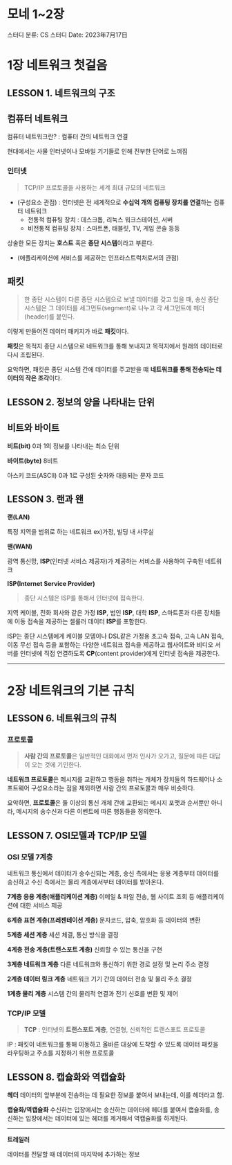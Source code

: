 # 모네 1~2장

스터디 분류: CS 스터디
Date: 2023年7月17日

# 1장 네트워크 첫걸음

## LESSON 1. 네트워크의 구조

## 컴퓨터 네트워크

컴퓨터 네트워크란? : 컴퓨터 간의 네트워크 연결

현대에서는 사물 인터넷이나 모바일 기기들로 인해 진부한 단어로 느껴짐

### 인터넷

> TCP/IP 프로토콜을 사용하는 세계 최대 규모의 네트워크
> 
- (구성요소 관점) : 인터넷은 전 세계적으로 **수십억 개의 컴퓨팅 장치를 연결**하는 컴퓨터 네트워크
    - 전통적 컴퓨팅 장치 : 데스크톱, 리눅스 워크스테이션, 서버
    - 비전통적 컴퓨팅 장치 : 스마트폰, 태블릿, TV, 게임 콘솔 등등

상술한 모든 장치는 **호스트** 혹은 **종단 시스템**이라고 부른다.

- (애플리케이션에 서비스를 제공하는 인프라스트럭처로서의 관점)

## 패킷

> 한 종단 시스템이 다른 종단 시스템으로 보낼 데이터를 갖고 있을 때, 송신 종단 시스템은 그 데이터를 세그먼트(segment)로 나누고 각 세그먼트에 헤더(header)를 붙인다.

이렇게 만들어진 데이터 패키지가 바로 **패킷**이다.

**패킷**은 목적지 종단 시스템으로 네트워크를 통해 보내지고 목적지에서 원래의 데이터로 다시 조립된다.
> 

요악하면, 패킷은 종단 시스템 간에 데이터를 주고받을 떄 **네트워크를 통해 전송되는 데이터의 작은 조각**이다.

## LESSON 2. 정보의 양을 나타내는 단위

## 비트와 바이트

**비트(bit)** 
0과 1의 정보를 나타내는 최소 단위

**바이트(byte)**
8비트

아스키 코드(ASCII)
0과 1로 구성된 숫자와 대응되는 문자 코드

## LESSON 3. 랜과 왠

**랜(LAN)**

특정 지역을 범위로 하는 네트워크 ex)가정, 빌딩 내 사무실

**왠(WAN)**

광역 통신망, **ISP**(인터넷 서비스 제공자)가 제공하는 서비스를 사용하여 구축된 네트워크

**ISP(Internet Service Provider)**

> 종단 시스템은 ISP를 통해서 인터넷에 접속한다.

지역 케이블, 전화 회사와 같은 가정 **ISP**, 법인 **ISP**, 대학 **ISP**, 스마트폰과 다른 장치들에 이동 접속을 제공하는 셀룰러 데이터 **ISP**를 포함한다.

ISP는 종단 시스템에게 케이블 모뎀이나 DSL같은 가정용 초고속 접속, 고속 LAN 접속, 이동 무선 접속 등을 포함하는 다양한 네트워크 접속을 제공하고 웹사이트와 비디오 서버를 인터넷에 직접 연결하도록 **CP**(content provider)에게 인터넷 접속을 제공한다.
> 

---

# 2장 네트워크의 기본 규칙

## LESSON 6. 네트워크의 규칙

### 프로토콜

> **사람 간의 프로토콜**은 일반적인 대화에서 먼저 인사가 오가고, 질문에 따른 대답이 오는 것에 기인한다. 

**네트워크 프로토콜**은 메시지를 교환하고 행동을 취하는 개체가 장치들의 하드웨어나 소프트웨어 구성요소라는 점을 제외하면 사람 간의 프로토콜과 매우 비슷하다. 

요악하면, **프로토콜**은 둘 이상의 통신 개체 간에 교환되는 메시지 포맷과 순서뿐만 아니라, 메시지의 송수신과 다른 이벤트에 따른 행동들을 정의한다.
> 

## LESSON 7. OSI모델과 TCP/IP 모델

### OSI 모델 7계층

네트워크 통신에서 데이터가 송수신되는 계층, 송신 측에서는 응용 계층부터 데이터를 송신하고 수신 측에서는 물리 계층에서부터 데이터를 받아온다.

**7계층 응용 계층(애플리케이션 계층)** 
이메일 & 파일 전송, 웹 사이트 조회 등 애플리케이션에 대한 서비스 제공

**6계층 표현 계층(프레젠테이션 계층)**
문자코드, 압축, 암호화 등 데이터의 변환

**5계층 세션 계층**
세션 체결, 통신 방식을 결정

**4계층 전송 계층(트랜스포트 계층)**
신뢰할 수 있는 통신을 구현

**3계층 네트워크 계층**
다른 네트워크와 통신하기 위한 경로 설정 및 논리 주소 결정

**2계층 데이터 링크 계층**
네트워크 기기 간의 데이터 전송 및 물리 주소 결정

**1계층 물리 계층**
시스템 간의 물리적 연결과 전기 신호를 변환 및 제어

### TCP/IP 모델

> **TCP** : 인터넷의 **트랜스포트 계층**, 연결형, 신뢰적인 트랜스포트 프로토콜

IP : 패킷이 네트워크를 통해 이동하고 올바른 대상에 도착할 수 있도록 데이터 패킷을 라우팅하고 주소를 지정하기 위한 프로토콜
> 

## LESSON 8. 캡슐화와 역캡슐화

****헤더****
데이터의 앞부분에 전송하는 데 필요한 정보를 붙여서 보내는데, 이를 헤더라고 함.

**캡슐화/역캡슐화**
수신하는 입장에서는 송신하는 데이터에 헤더를 붙여서 캡슐화를, 송신하는 입장에서는 데이터에 있는 헤더를 제거해서 역캡슐화를 하게된다.
****

**트레일러**

데이터를 전달할 때 데이터의 마지막에 추가하는 정보